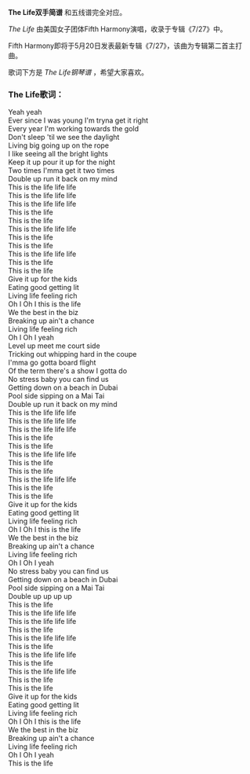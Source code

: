 

**The Life双手简谱** 和五线谱完全对应。

_The Life_ 由美国女子团体Fifth Harmony演唱，收录于专辑《7/27》中。

Fifth Harmony即将于5月20日发表最新专辑《7/27》，该曲为专辑第二首主打曲。

歌词下方是 _The Life钢琴谱_ ，希望大家喜欢。

### The Life歌词：

Yeah yeah  
Ever since I was young I'm tryna get it right  
Every year I'm working towards the gold  
Don't sleep 'til we see the daylight  
Living big going up on the rope  
I like seeing all the bright lights  
Keep it up pour it up for the night  
Two times I'mma get it two times  
Double up run it back on my mind  
This is the life life life  
This is the life life life  
This is the life life life  
This is the life  
This is the life  
This is the life life life  
This is the life  
This is the life  
This is the life life life  
This is the life  
This is the life  
Give it up for the kids  
Eating good getting lit  
Living life feeling rich  
Oh I Oh I this is the life  
We the best in the biz  
Breaking up ain't a chance  
Living life feeling rich  
Oh I Oh I yeah  
Level up meet me court side  
Tricking out whipping hard in the coupe  
I'mma go gotta board flight  
Of the term there's a show I gotta do  
No stress baby you can find us  
Getting down on a beach in Dubai  
Pool side sipping on a Mai Tai  
Double up run it back on my mind  
This is the life life life  
This is the life life life  
This is the life life life  
This is the life  
This is the life  
This is the life life life  
This is the life  
This is the life  
This is the life life life  
This is the life  
This is the life  
Give it up for the kids  
Eating good getting lit  
Living life feeling rich  
Oh I Oh I this is the life  
We the best in the biz  
Breaking up ain't a chance  
Living life feeling rich  
Oh I Oh I yeah  
No stress baby you can find us  
Getting down on a beach in Dubai  
Pool side sipping on a Mai Tai  
Double up up up up  
This is the life  
This is the life life life  
This is the life life life  
This is the life  
This is the life life life  
This is the life  
This is the life life life  
This is the life  
This is the life life life  
This is the life  
This is the life  
Give it up for the kids  
Eating good getting lit  
Living life feeling rich  
Oh I Oh I this is the life  
We the best in the biz  
Breaking up ain't a chance  
Living life feeling rich  
Oh I Oh I yeah  
This is the life

